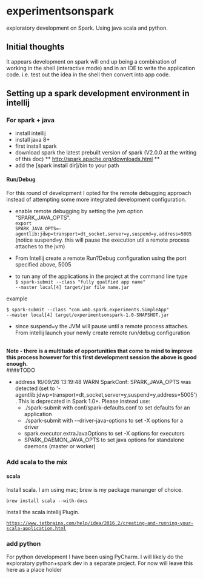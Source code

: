 # experimentsonspark
exploratory development on Spark. Using java scala and python.

## Initial thoughts
It appears development on spark will end up being a combination of working in the shell (interactive mode) and in an IDE to write the application code. i.e. test out the idea in the shell then convert into app code.

## Setting up a spark development environment in intellij

### For spark + java
* install intellij
* install java 8+
* first install spark
* download spark the latest prebuilt version of spark (V2.0.0 at the writing of this doc)
** http://spark.apache.org/downloads.html **
* add the [spark install dir]/bin to your path

#### Run/Debug
For this round of development I opted for the remote debugging approach instead of attempting some 
more integrated development configuration. 

* enable remote debugging by setting the jvm option "SPARK_JAVA_OPTS". <br>
<code>export SPARK_JAVA_OPTS=-agentlib:jdwp=transport=dt_socket,server=y,suspend=y,address=5005</code>
<br>(notice suspend=y. this will pause the execution util a remote process attaches to the jvm)

* From Intellij create a remote Run?Debug configuration using the port specified above, 5005
* to run any of the applications in the project at the command line type <br>
<code>$ spark-submit --class "fully qualfied app name"  --master local[4] target/jar file name.jar</code> <br>

example<br>

<code>$ spark-submit --class "com.wmb.spark.experiments.SimpleApp"  --master local[4] target/experimentsonspark-1.0-SNAPSHOT.jar</code>

* since suspend=y the JVM will pause until a remote process attaches. From intellij launch your newly create remote run/debug configuration

<br><b>Note - there is a multitude of opportunities that come to mind to improve this process however for this first development session the above is good enough.</b>
<br>
####TODO
* address 
    16/09/26 13:19:48 WARN SparkConf: 
    SPARK_JAVA_OPTS was detected (set to '-agentlib:jdwp=transport=dt_socket,server=y,suspend=y,address=5005').
    This is deprecated in Spark 1.0+.
    Please instead use:
     - ./spark-submit with conf/spark-defaults.conf to set defaults for an application
     - ./spark-submit with --driver-java-options to set -X options for a driver
     - spark.executor.extraJavaOptions to set -X options for executors
     - SPARK_DAEMON_JAVA_OPTS to set java options for standalone daemons (master or worker)


### Add scala to the mix
#### scala
Install scala. I am using mac; brew is my package mananger of choice.  

<code>brew install scala --with-docs</code>
   
Install the scala intellij Plugin. 
   
<code>https://www.jetbrains.com/help/idea/2016.2/creating-and-running-your-scala-application.html</code>
 


### add python
For python development I have been using PyCharm. I will likely do the exploratory python+spark dev in a separate project.
For now will leave this here as a place holder  

